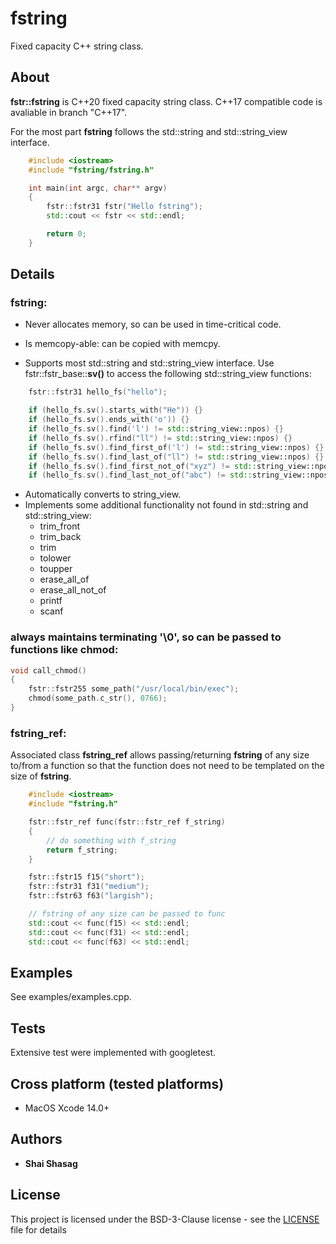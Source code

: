 # fstring
Fixed capacity C++ string class.

## About
**fstr::fstring** is C++20 fixed capacity string class. 
C++17 compatible code is avaliable in branch "C++17".

For the most part **fstring** follows the std::string and std::string_view interface.

```source.c++
    #include <iostream>
    #include "fstring/fstring.h"

    int main(int argc, char** argv)
    {
        fstr::fstr31 fstr("Hello fstring");
        std::cout << fstr << std::endl;

        return 0;
    }
```

## Details
### fstring:
* Never allocates memory, so can be used in time-critical code.
* Is memcopy-able: can be copied with memcpy.

* Supports most std::string and std::string_view interface.
    Use fstr::fstr_base::**sv()** to access the following std::string_view functions:
    
```source.c++
    fstr::fstr31 hello_fs("hello");

    if (hello_fs.sv().starts_with("He")) {}
    if (hello_fs.sv().ends_with('o')) {}
    if (hello_fs.sv().find('l') != std::string_view::npos) {}
    if (hello_fs.sv().rfind("ll") != std::string_view::npos) {}
    if (hello_fs.sv().find_first_of('l') != std::string_view::npos) {}
    if (hello_fs.sv().find_last_of("ll") != std::string_view::npos) {}
    if (hello_fs.sv().find_first_not_of("xyz") != std::string_view::npos) {}
    if (hello_fs.sv().find_last_not_of("abc") != std::string_view::npos) {}
```

* Automatically converts to string_view.
* Implements some additional functionality not found in std::string and std::string_view:
    + trim_front
    + trim_back
    + trim
    + tolower
    + toupper
    + erase_all_of
    + erase_all_not_of
    + printf
    + scanf


### always maintains terminating '\0', so can be passed to functions like chmod:

```source.c++
void call_chmod()
{
    fstr::fstr255 some_path("/usr/local/bin/exec");
    chmod(some_path.c_str(), 0766);
}
```

### fstring_ref:
Associated class **fstring_ref** allows passing/returning **fstring** of any size to/from a function so that the function does not need to be templated on the size of **fstring**.

```source.c++
    #include <iostream>
    #include "fstring.h"

    fstr::fstr_ref func(fstr::fstr_ref f_string)
    {
        // do something with f_string
        return f_string;
    }

    fstr::fstr15 f15("short");
    fstr::fstr31 f31("medium");
    fstr::fstr63 f63("largish");

    // fstring of any size can be passed to func
    std::cout << func(f15) << std::endl;
    std::cout << func(f31) << std::endl;
    std::cout << func(f63) << std::endl;
```

## Examples
See examples/examples.cpp.

## Tests

Extensive test were implemented with googletest.

## Cross platform (tested platforms)
+ MacOS Xcode 14.0+

## Authors

* **Shai Shasag**

## License

This project is licensed under the BSD-3-Clause license - see the [LICENSE](LICENSE) file for details

